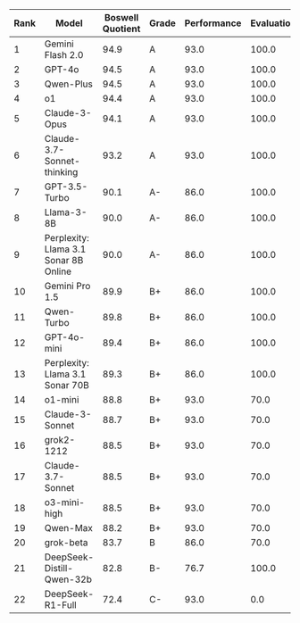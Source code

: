 | Rank | Model | Boswell Quotient | Grade | Performance | Evaluation | Efficiency |
|------|-------|-----------------|-------|------------|------------|------------|
| 1 | Gemini Flash 2.0 | 94.9 | A | 93.0 | 100.0 | 97.7 |
| 2 | GPT-4o | 94.5 | A | 93.0 | 100.0 | 94.0 |
| 3 | Qwen-Plus | 94.5 | A | 93.0 | 100.0 | 93.4 |
| 4 | o1 | 94.4 | A | 93.0 | 100.0 | 93.0 |
| 5 | Claude-3-Opus | 94.1 | A | 93.0 | 100.0 | 89.5 |
| 6 | Claude-3.7-Sonnet-thinking | 93.2 | A | 93.0 | 100.0 | 80.6 |
| 7 | GPT-3.5-Turbo | 90.1 | A- | 86.0 | 100.0 | 99.0 |
| 8 | Llama-3-8B | 90.0 | A- | 86.0 | 100.0 | 97.7 |
| 9 | Perplexity: Llama 3.1 Sonar 8B Online | 90.0 | A- | 86.0 | 100.0 | 97.3 |
| 10 | Gemini Pro 1.5 | 89.9 | B+ | 86.0 | 100.0 | 96.3 |
| 11 | Qwen-Turbo | 89.8 | B+ | 86.0 | 100.0 | 96.1 |
| 12 | GPT-4o-mini | 89.4 | B+ | 86.0 | 100.0 | 92.1 |
| 13 | Perplexity: Llama 3.1 Sonar 70B | 89.3 | B+ | 86.0 | 100.0 | 91.0 |
| 14 | o1-mini | 88.8 | B+ | 93.0 | 70.0 | 96.4 |
| 15 | Claude-3-Sonnet | 88.7 | B+ | 93.0 | 70.0 | 96.2 |
| 16 | grok2-1212 | 88.5 | B+ | 93.0 | 70.0 | 93.8 |
| 17 | Claude-3.7-Sonnet | 88.5 | B+ | 93.0 | 70.0 | 93.4 |
| 18 | o3-mini-high | 88.5 | B+ | 93.0 | 70.0 | 93.4 |
| 19 | Qwen-Max | 88.2 | B+ | 93.0 | 70.0 | 90.4 |
| 20 | grok-beta | 83.7 | B | 86.0 | 70.0 | 95.0 |
| 21 | DeepSeek-Distill-Qwen-32b | 82.8 | B- | 76.7 | 100.0 | 90.3 |
| 22 | DeepSeek-R1-Full | 72.4 | C- | 93.0 | 0.0 | N/A |